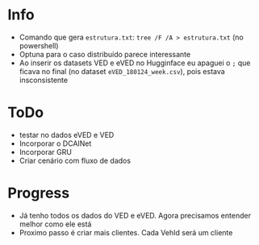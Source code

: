 # Info
* Comando que gera `estrutura.txt`: `tree /F /A > estrutura.txt` (no powershell)
* Optuna para o caso distribuído parece interessante
* Ao inserir os datasets VED e eVED no Hugginface eu apaguei o `;` que ficava no final (no dataset `eVED_180124_week.csv`), pois estava insconsistente

# ToDo
* testar no dados eVED e VED
* Incorporar o DCAINet
* Incorporar GRU
* Criar cenário com fluxo de dados

# Progress
- Já tenho todos os dados do VED e eVED. Agora precisamos entender melhor como ele está
- Proximo passo é criar mais clientes. Cada VehId será um cliente
